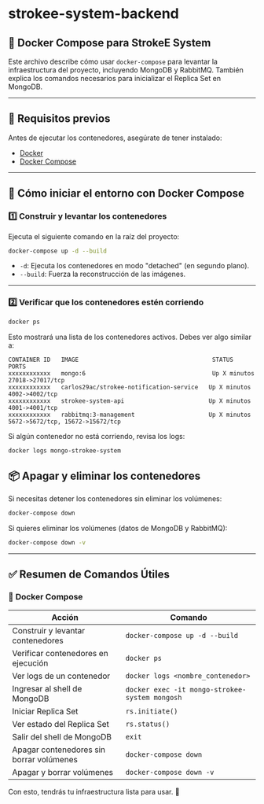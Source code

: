 # strokee-system-backend

## 🐳 **Docker Compose para StrokeE System**

Este archivo describe cómo usar `docker-compose` para levantar la infraestructura del proyecto, incluyendo MongoDB y RabbitMQ. También explica los comandos necesarios para inicializar el Replica Set en MongoDB.

---

## 📌 **Requisitos previos**

Antes de ejecutar los contenedores, asegúrate de tener instalado:
- [Docker](https://www.docker.com/get-started)
- [Docker Compose](https://docs.docker.com/compose/install/)

---

## 🚀 **Cómo iniciar el entorno con Docker Compose**

### 1️⃣ **Construir y levantar los contenedores**
Ejecuta el siguiente comando en la raíz del proyecto:

```bash
docker-compose up -d --build
```

- `-d`: Ejecuta los contenedores en modo "detached" (en segundo plano).
- `--build`: Fuerza la reconstrucción de las imágenes.

---

### 2️⃣ **Verificar que los contenedores estén corriendo**

```bash
docker ps
```

Esto mostrará una lista de los contenedores activos. Debes ver algo similar a:

```plaintext
CONTAINER ID   IMAGE                                      STATUS           PORTS
xxxxxxxxxxxx   mongo:6                                    Up X minutos     27018->27017/tcp
xxxxxxxxxxxx   carlos29ac/strokee-notification-service   Up X minutos     4002->4002/tcp
xxxxxxxxxxxx   strokee-system-api                        Up X minutos     4001->4001/tcp
xxxxxxxxxxxx   rabbitmq:3-management                     Up X minutos     5672->5672/tcp, 15672->15672/tcp
```

Si algún contenedor no está corriendo, revisa los logs:
```bash
docker logs mongo-strokee-system
```

## 📦 **Apagar y eliminar los contenedores**

Si necesitas detener los contenedores sin eliminar los volúmenes:
```bash
docker-compose down
```

Si quieres eliminar los volúmenes (datos de MongoDB y RabbitMQ):
```bash
docker-compose down -v
```

---

## ✅ **Resumen de Comandos Útiles**

### 🐳 **Docker Compose**

| Acción | Comando |
|--------|---------|
| Construir y levantar contenedores | `docker-compose up -d --build` |
| Verificar contenedores en ejecución | `docker ps` |
| Ver logs de un contenedor | `docker logs <nombre_contenedor>` |
| Ingresar al shell de MongoDB | `docker exec -it mongo-strokee-system mongosh` |
| Iniciar Replica Set | `rs.initiate()` |
| Ver estado del Replica Set | `rs.status()` |
| Salir del shell de MongoDB | `exit` |
| Apagar contenedores sin borrar volúmenes | `docker-compose down` |
| Apagar y borrar volúmenes | `docker-compose down -v` |

Con esto, tendrás tu infraestructura lista para usar. 🚀
